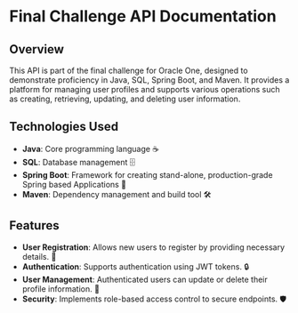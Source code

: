 # Final Challenge API Documentation

## Overview
This API is part of the final challenge for Oracle One, designed to demonstrate proficiency in Java, SQL, Spring Boot, and Maven. It provides a platform for managing user profiles and supports various operations such as creating, retrieving, updating, and deleting user information.

## Technologies Used
- **Java**: Core programming language ☕
- **SQL**: Database management 🗄️
- **Spring Boot**: Framework for creating stand-alone, production-grade Spring based Applications 🌱
- **Maven**: Dependency management and build tool 🛠️

## Features
- **User Registration**: Allows new users to register by providing necessary details. 📝
- **Authentication**: Supports authentication using JWT tokens. 🔒
- **User Management**: Authenticated users can update or delete their profile information. 🔄
- **Security**: Implements role-based access control to secure endpoints. 🛡️

